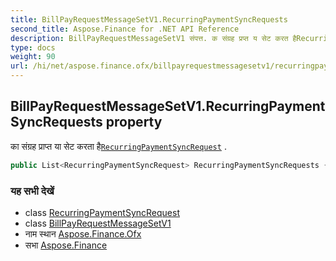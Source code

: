```yaml
---
title: BillPayRequestMessageSetV1.RecurringPaymentSyncRequests
second_title: Aspose.Finance for .NET API Reference
description: BillPayRequestMessageSetV1 संपत्त. क संग्रह प्रप्त य सेट करत हैRecurringPaymentSyncRequest .
type: docs
weight: 90
url: /hi/net/aspose.finance.ofx/billpayrequestmessagesetv1/recurringpaymentsyncrequests/
---
```

## BillPayRequestMessageSetV1.RecurringPaymentSyncRequests property

का संग्रह प्राप्त या सेट करता है[`RecurringPaymentSyncRequest`](../../../aspose.finance.ofx.billpay/recurringpaymentsyncrequest/) .

```csharp
public List<RecurringPaymentSyncRequest> RecurringPaymentSyncRequests { get; set; }
```

### यह सभी देखें

* class [RecurringPaymentSyncRequest](../../../aspose.finance.ofx.billpay/recurringpaymentsyncrequest/)
* class [BillPayRequestMessageSetV1](../)
* नाम स्थान [Aspose.Finance.Ofx](../../billpayrequestmessagesetv1/)
* सभा [Aspose.Finance](../../../)


